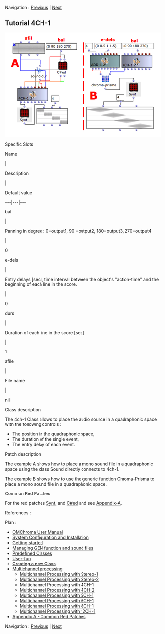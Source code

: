 
Navigation : [Previous](02-stereo-2 "page précédente\(Multichannel
Processing with Stereo-2\)") | [Next](04-4ch-2 "page
suivante\(Multichannel Processing with 4CH-2\)")
## Tutorial 4CH-1

![](../res/4ch-1.png)

Specific Slots

Name

|

Description

|

Default value  
  
---|---|---  
  
bal

|

Panning in degree : 0=output1, 90 =output2, 180=output3, 270=output4

|

0  
  
e-dels

|

Entry delays [sec], time interval between the object's "action-time" and the
beginning of each line in the score.

|

0  
  
durs

|

Duration of each line in the score [sec]

|

1  
  
afile

|

File name

|

nil  
  
Class description

The 4ch-1 Class allows to place the audio source in a quadraphonic space with
the following controls :

  * The position in the quadraphonic space,
  * The duration of the single event,
  * The entry delay of each event.

Patch description

The example A shows how to place a mono sound file in a quadraphonic space
using the class Sound directly connects to 4ch-1.

The example B shows how to use the generic function Chroma-Prisma to place a
mono sound file in a quadraphonic space.

Common Red Patches

For the red patches [Synt,](Synt) and
[C#ed](Component_number_and_entry_delay) and see
[Appendix-A](A-Appendix-A_Common_red_patches).

References :

Plan :

  * [OMChroma User Manual](OMChroma)
  * [System Configuration and Installation](Installation)
  * [Getting started](Getting_Started)
  * [Managing GEN function and sound files](Managing_GEN_function_and_sound_files)
  * [Predefined Classes](Predefined_classes)
  * [User-fun](User-fun)
  * [Creating a new Class](Creating_a_new_Class)
  * [Multichannel processing](06-Multichannel_processing)
    * [Multichannel Processing with Stereo-1](01-stereo-1)
    * [Multichannel Processing with Stereo-2](02-stereo-2)
    * Multichannel Processing with 4CH-1
    * [Multichannel Processing with 4CH-2](04-4ch-2)
    * [Multichannel Processing with 5CH-1](05-5ch-1)
    * [Multichannel Processing with 6CH-1](06-6ch-1)
    * [Multichannel Processing with 8CH-1](07-8ch-1)
    * [Multichannel Processing with 12CH-1](08-12ch-1)
  * [Appendix A - Common Red Patches](A-Appendix-A_Common_red_patches)

Navigation : [Previous](02-stereo-2 "page précédente\(Multichannel
Processing with Stereo-2\)") | [Next](04-4ch-2 "page
suivante\(Multichannel Processing with 4CH-2\)")
